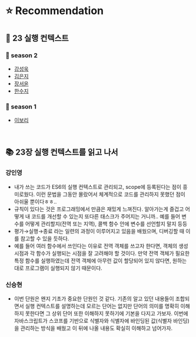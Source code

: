 # ⭐️ Recommendation

## 📌 23 실행 컨텍스트

### 🥎 season 2

- [강성욱](https://github.com/Next-by-Next/Javascript-Deep-Dive-Study/blob/main/docs/23_%EC%8B%A4%ED%96%89%20%EC%BB%A8%ED%85%8D%EC%8A%A4%ED%8A%B8/%EA%B0%95%EC%84%B1%EC%9A%B1.md)
- [김은지](https://github.com/Next-by-Next/Javascript-Deep-Dive-Study/blob/main/docs/23_%EC%8B%A4%ED%96%89%20%EC%BB%A8%ED%85%8D%EC%8A%A4%ED%8A%B8/%EA%B9%80%EC%9D%80%EC%A7%80.md)
- [장서윤](https://github.com/Next-by-Next/Javascript-Deep-Dive-Study/blob/main/docs/23_%EC%8B%A4%ED%96%89%20%EC%BB%A8%ED%85%8D%EC%8A%A4%ED%8A%B8/%EC%9E%A5%EC%84%9C%EC%9C%A4.md)
- [한수지](https://github.com/Next-by-Next/Javascript-Deep-Dive-Study/blob/main/docs/23_%EC%8B%A4%ED%96%89%20%EC%BB%A8%ED%85%8D%EC%8A%A4%ED%8A%B8/%ED%95%9C%EC%88%98%EC%A7%80.md)
  
### 🥎 season 1


- [이보리](https://github.com/Next-by-Next/Javascript-Deep-Dive-Study/blob/main/docs/23_%EC%8B%A4%ED%96%89%20%EC%BB%A8%ED%85%8D%EC%8A%A4%ED%8A%B8/%EC%9D%B4%EB%B3%B4%EB%A6%AC.md)


<br>

## 📚 23장 실행 컨텍스트를 읽고 나서

### 강인영

- 내가 쓰는 코드가 ES6의 실행 컨텍스트로 관리되고, scope에 등록된다는 점이 흥미로웠다. 이런 문법을 그동안 몰랐어서 체계적으로 코드를 관리하지 못했던 점이 아쉬울 뿐이다ㅎㅎ..
- 규칙이 있다는 것은 프로그래밍에서 만큼은 재밌게 느껴진다. 알아가는게 즐겁고 어떻게 내 코드를 개선할 수 있는지 또다른 태스크가 주어지는 거니까..
예를 들어 변수를 어떻게 관리할지(전역 또는 지역), 콜백 함수 안에 변수를 선언할지 말지 등등
- 평가→실행→종료 라는 일련의 과정이 이루어지고 있음을 배웠으며, 디버깅할 때 이를 참고할 수 있을 듯하다.
- 예를 들어 여러 함수에서 쓰인다는 이유로 전역 객체를 쓰고자 한다면, 객체의 생성 시점과 각 함수가 실행되는 시점을 잘 고려해야 할 것이다. 만약 전역 객체가 필요한 특정 함수를 실행하였는데 전역 객체에 아무런 값이 할당되어 있지 않다면, 원하는 대로 프로그램이 실행되지 않기 때문이다.

### 신승현

- 이번 단원은 왠지 기초가 중요한 단원인 것 같다. 기존의 알고 있던 내용들이 조합되면서 실행 컨텍스트를 설명하는데 모르는 단어는 없지만 단어의 의미를 명확히 이해하지 못한다면 그 상위 단어 또한 이해하지 못하기에 기본을 다지고 가보자. 이번에 자바스크립트가 스코프를 기반으로 식별자와 식별자에 바인딩된 값(식별자 바인딩)을 관리하는 방식을 배웠고 이 뒤에 나올 내용도 확실히 이해하고 넘어가자.
